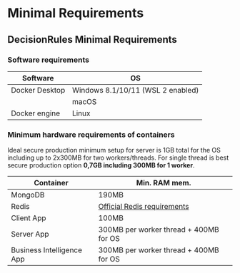 # Minimal Requirements

## DecisionRules Minimal Requirements

### Software requirements

| Software       | OS                                |
| -------------- | --------------------------------- |
| Docker Desktop | Windows 8.1/10/11 (WSL 2 enabled) |
|                | macOS                             |
| Docker engine  | Linux                             |

### Minimum hardware requirements of containers

Ideal secure production minimum setup for server is 1GB total for the OS including up to 2x300MB for two workers/threads. For single thread is best secure production option **0,7GB including 300MB for 1 worker**.

| Container                 | Min. RAM mem.                                                                                                             |
| ------------------------- | ------------------------------------------------------------------------------------------------------------------------- |
| MongoDB                   | 190MB                                                                                                                     |
| Redis                     | [Official Redis requirements](https://docs.redis.com/latest/rs/administering/designing-production/hardware-requirements/) |
| Client App                | 100MB                                                                                                                     |
| Server App                | 300MB per worker thread + 400MB for OS                                                                                    |
| Business Intelligence App | 300MB per worker thread + 400MB for OS                                                                                    |
